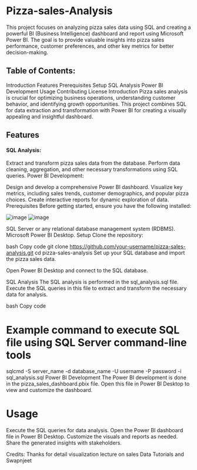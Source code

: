 # Pizza-sales-Analysis

This project focuses on analyzing pizza sales data using SQL and creating a powerful BI (Business Intelligence) dashboard and report using Microsoft Power BI. The goal is to provide valuable insights into pizza sales performance, customer preferences, and other key metrics for better decision-making.

## Table of Contents:

Introduction
Features
Prerequisites
Setup
SQL Analysis
Power BI Development
Usage
Contributing
License
Introduction
Pizza sales analysis is crucial for optimizing business operations, understanding customer behavior, and identifying growth opportunities. This project combines SQL for data extraction and transformation with Power BI for creating a visually appealing and insightful dashboard.

## Features
#### SQL Analysis:

Extract and transform pizza sales data from the database.
Perform data cleaning, aggregation, and other necessary transformations using SQL queries.
Power BI Development:

Design and develop a comprehensive Power BI dashboard.
Visualize key metrics, including sales trends, customer demographics, and popular pizza choices.
Create interactive reports for dynamic exploration of data.
Prerequisites
Before getting started, ensure you have the following installed:

![image](https://github.com/suryaravula/Pizaa-sales-Analysis/assets/62894191/cdfc0872-d478-44fb-ae97-5b9a724514b2)
![image](https://github.com/suryaravula/Pizaa-sales-Analysis/assets/62894191/b34faecf-d2d9-45a1-a899-333c97b27bb3)

SQL Server or any relational database management system (RDBMS).
Microsoft Power BI Desktop.
Setup
Clone the repository:

bash
Copy code
git clone https://github.com/your-username/pizza-sales-analysis.git
cd pizza-sales-analysis
Set up your SQL database and import the pizza sales data.

Open Power BI Desktop and connect to the SQL database.

SQL Analysis
The SQL analysis is performed in the sql_analysis.sql file. Execute the SQL queries in this file to extract and transform the necessary data for analysis.

bash
Copy code
# Example command to execute SQL file using SQL Server command-line tools
sqlcmd -S server_name -d database_name -U username -P password -i sql_analysis.sql
Power BI Development
The Power BI development is done in the pizza_sales_dashboard.pbix file. Open this file in Power BI Desktop to view and customize the dashboard.

# Usage
Execute the SQL queries for data analysis.
Open the Power BI dashboard file in Power BI Desktop.
Customize the visuals and reports as needed.
Share the generated insights with stakeholders.


  Credits: Thanks for detail visualization lecture on sales Data Tutorials and Swapnjeet 

